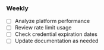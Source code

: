 ### Weekly
- [ ] Analyze platform performance
- [ ] Review rate limit usage
- [ ] Check credential expiration dates
- [ ] Update documentation as needed

